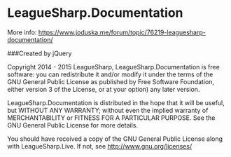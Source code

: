 # LeagueSharp.Documentation

More info: https://www.joduska.me/forum/topic/76219-leaguesharp-documentation/

###Created by jQuery

Copyright 2014 - 2015 LeagueSharp, LeagueSharp.Documentation is free software: you can redistribute it and/or modify it under the terms of the GNU General Public License as published by Free Software Foundation, either version 3 of the License, or at your option) any later version.

LeagueSharp.Documentation is distributed in the hope that it will be useful, but WITHOUT ANY WARRANTY; without even the implied warranty of MERCHANTABILITY or FITNESS FOR A PARTICULAR PURPOSE. See the GNU General Public License for more details.

You should have received a copy of the GNU General Public License along with LeagueSharp.Live. If not, see http://www.gnu.org/licenses/
